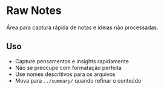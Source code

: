 # Raw Notes

Área para captura rápida de notas e ideias não processadas.

## Uso

- Capture pensamentos e insights rapidamente
- Não se preocupe com formatação perfeita
- Use nomes descritivos para os arquivos
- Mova para `../summary/` quando refinar o conteúdo
